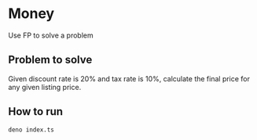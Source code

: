 # Money
Use FP to solve a problem

## Problem to solve
Given discount rate is 20% and tax rate is 10%, calculate the final price for any given listing price.

## How to run
```
deno index.ts
```